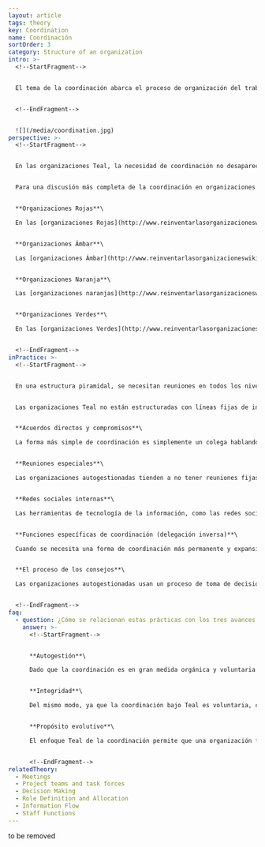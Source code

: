 ```yaml
---
layout: article
tags: theory
key: Coordination
name: Coordinación
sortOrder: 3
category: Structure of an organization
intro: >-
  <!--StartFragment-->


  El tema de la coordinación abarca el proceso de organización del trabajo y el intercambio de conocimientos en toda la organización.


  <!--EndFragment-->


  ![](/media/coordination.jpg)
perspective: >-
  <!--StartFragment-->


  En las organizaciones Teal, la necesidad de coordinación no desaparece. Sin embargo, los jefes, las funciones de staff y las reuniones interminables típicamente utilizadas para lograr dicha coordinación en etapas anteriores se sustituyen por procesos más ad hoc y orgánicos, incluidos acuerdos directos y compromisos entre colegas, reuniones ad hoc, conversaciones sobre redes sociales internas y personas que desempeñan funciones específicas para apoyar la coordinación. El proceso de los consejos para tomar decisiones es también fundamental para la coordinación en Teal.


  Para una discusión más completa de la coordinación en organizaciones de etapas anteriores, vea a continuación:


  **Organizaciones Rojas**\

  En las [organizaciones Rojas](http://www.reinventarlasorganizacioneswiki.com/index.php?title=El_paradigma_Rojo_y_las_Organizaciones "El paradigma Rojo y las Organizaciones") la coordinación sucede ad hoc y está intrínsecamente fusionada con el poder: la coordinación generalmente está limitada a la capacidad del jefe para hacerla cumplir.


  **Organizaciones Ámbar**\

  Las [organizaciones Ámbar](http://www.reinventarlasorganizacioneswiki.com/index.php?title=El_Paradigma_%C3%81mbar_y_las_Organizaciones "El Paradigma Ámbar y las Organizaciones") se esfuerzan por el orden y la previsibilidad. La coordinación se realiza principalmente a través de procesos formalizados a los que todos se adhieren. La naturaleza estática de las organizaciones Ámbar significa que hay poca necesidad percibida de coordinar las acciones más allá de los procesos ya establecidos.


  **Organizaciones Naranja**\

  Las [organizaciones naranjas](http://www.reinventarlasorganizacioneswiki.com/index.php?title=El_Paradigma_Naranja_y_las_Organizaciones "El Paradigma Naranja y las Organizaciones") dependen de la innovación y la optimización continuas para competir. Esto significa más necesidad de coordinación entre unidades. El principal medio de coordinación son las reuniones, una estructura de toma de decisiones jerárquica y la creación de funciones de personal. Las reuniones, en particular, tratan de aprovechar la inteligencia del grupo. Hay reuniones regulares, fijas - a menudo semanales - en todos los niveles de la organización, así como numerosas reuniones de proyectos y reuniones multifuncionales sobre iniciativas específicas.


  **Organizaciones Verdes**\

  En las [organizaciones Verdes](http://www.reinventarlasorganizacioneswiki.com/index.php?title=El_Paradigma_Verde_y_las_Organizaciones "El Paradigma Verde y las Organizaciones"), la coordinación suele consumir mucho tiempo ya que la cultura en estas organizaciones tiende a ser más sensible a los sentimientos de las personas. Se gasta mucho tiempo en plantear puntos de vista potencialmente opuestos al consenso. Este enfoque igualitario puede conducir a reuniones frustrantemente largas y a una falta de toma de decisiones efectiva. Como resultado, los colegas a veces sienten la necesidad de volver a los juegos de poder tras bambalinas para hacer que las cosas se muevan.


  <!--EndFragment-->
inPractice: >-
  <!--StartFragment-->


  En una estructura piramidal, se necesitan reuniones en todos los niveles para recopilar, integrar, filtrar y transmitir información a medida que fluye hacia arriba y hacia abajo de la cadena de mando. En las estructuras autogestionadas, la necesidad de estas reuniones desaparece casi por completo. La sobrecarga de reuniones en las organizaciones tradicionales es particularmente aguda cuanto más alto se sube en la jerarquía. El día típico de un gerente superior consiste en reuniones seguidas. En broma se dice que, en la mayoría de las organizaciones, las personas de bajo nivel en la jerarquía trabajan, mientras que las personas más arriba hacen reuniones. En las estructuras piramidales funcionales, difícilmente podría ser de otra manera. Cuanto más alto vayas, más líneas convergen. Es sólo en la parte superior que los diferentes departamentos, tales como ventas, marketing, I + D, producción, recursos humanos y finanzas se encuentran. Las decisiones son naturalmente empujadas a la cima, ya que es el único lugar donde las decisiones y los compromisos pueden ser informados desde los diversos ángulos involucrados. Es casi determinista: con una forma piramidal, las personas en la parte superior de las organizaciones se quejarán de la sobrecarga de reuniones, mientras que las personas de abajo se sienten sin poder.(1)


  Las organizaciones Teal no están estructuradas con líneas fijas de información que se acumulan en una pirámide, sino a menudo en equipos pequeños y autónomos. ¿Cómo entonces los colegas coordinan las acciones entre los equipos? ¿Qué impide que la organización se desintegre? Las Organizaciones Teal se ocupan de la necesidad de coordinación de una manera bastante simple. Cuando surge un problema o una oportunidad, se convoca una reunión ad hoc. Cuando se necesita una forma más permanente de coordinación, se podría crear un papel específico. Por ejemplo, en una fábrica, los equipos podrían crear un papel para compartir las mejores prácticas, para hacer la compra conjunta o para hacer frente a la administración de la nómina. Dichos roles se crean en un proceso de delegación inversa: los equipos delegan tareas de coordinación a alguien fuera del equipo. Esta persona no tiene poder para imponer decisiones o reglas al equipo. Cuando la coordinación ya no es necesaria, el papel desaparece. Nada de esto necesita aprobación desde arriba. Las cosas suceden orgánicamente. Las reuniones y los roles en las estructuras autogestionadas surgen espontáneamente; Existen, siempre que agreguen valor al ecosistema. \[2]


  **Acuerdos directos y compromisos**\

  La forma más simple de coordinación es simplemente un colega hablando con otro colega - sea cual sea su papel y lugar en la organización. En ausencia de estructuras jerárquicas, ningún colega está fuera de límites. Ningún superior necesita ser informado cuando un colega quiere llegar a otro colega.


  **Reuniones especiales**\

  Las organizaciones autogestionadas tienden a no tener reuniones fijas y recurrentes para coordinar los equipos. Las reuniones se convocan de manera ad hoc cuando alguien siente que ha surgido una necesidad.


  **Redes sociales internas**\

  Las herramientas de tecnología de la información, como las redes sociales internas y los repositorios de conocimientos, pueden desempeñar un papel fundamental para evitar las estructuras innecesarias y orientar el intercambio de conocimientos y la coordinación (especialmente cuando las empresas crecen y la gente se extiende por diferentes lugares).


  **Funciones específicas de coordinación (delegación inversa)**\

  Cuando se necesita una forma de coordinación más permanente y expansiva, se podría crear un rol específico para ayudar a asegurar la coordinación. Por ejemplo, en una fábrica, los equipos podrían crear un rol para compartir las mejores prácticas, para hacer que las compras conjuntas ocurran o para manejar la administración de pagos. Tales roles se crean en un proceso de delegación inversa: los equipos delegan tareas de coordinación que tienen sentido que ocurren fuera del equipo, y la persona que llena el rol no tiene poder para imponer el uso de sus servicios, decisiones o reglas al equipo. Cuando la coordinación ya no es necesaria, el papel desaparece naturalmente.


  **El proceso de los consejos**\

  Las organizaciones autogestionadas usan un proceso de toma de decisiones (a menudo llamado el "proceso de los consejos") que trasciende mecanismos tradicionales de arriba hacia abajo o basados en el consenso. El proceso de los consejos es un poderoso mecanismo diario para coordinar acciones en organizaciones autogestionadas. Cuando una colega se comunica con otros colegas para compartir su decisión propuesta y escucha su consejo, está en efecto creando coordinación. Cuando más tarde informa a sus colegas sobre la decisión final, la coordinación ya ha ocurrido. El proceso de los consejos está en el centro de la coordinación en las organizaciones Teal.


  <!--EndFragment-->
faq:
  - question: ¿Cómo se relacionan estas prácticas con los tres avances Teal?
    answer: >-
      <!--StartFragment-->


      **Autogestión**\

      Dado que la coordinación es en gran medida orgánica y voluntaria en lugar de impuesta a través de la jerarquía, estas prácticas soportan el avance revolucionario Teal de la autogestión.


      **Integridad**\

      Del mismo modo, ya que la coordinación bajo Teal es voluntaria, cualquier individuo es libre de promover la coordinación de esfuerzos de una manera que él o ella vea la forma de llenarla con sus talentos e intereses.


      **Propósito evolutivo**\

      El enfoque Teal de la coordinación permite que una organización funcione como un sistema vivo con su propio sentido de dirección. Los empleados están coordinados ya que todas sus acciones se guían escuchando el propósito de la organización. La confianza en la inteligencia colectiva del sistema elimina, en muchos casos, la necesidad de un plan maestro.


      <!--EndFragment-->
relatedTheory:
  - Meetings
  - Project teams and task forces
  - Decision Making
  - Role Definition and Allocation
  - Information Flow
  - Staff Functions
---
```

to be removed
